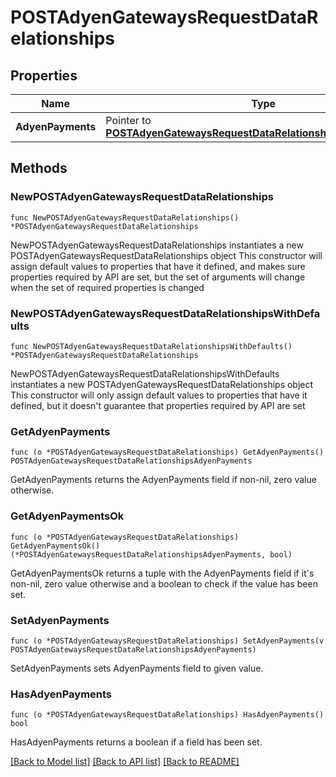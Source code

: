 # POSTAdyenGatewaysRequestDataRelationships

## Properties

Name | Type | Description | Notes
------------ | ------------- | ------------- | -------------
**AdyenPayments** | Pointer to [**POSTAdyenGatewaysRequestDataRelationshipsAdyenPayments**](POSTAdyenGatewaysRequestDataRelationshipsAdyenPayments.md) |  | [optional] 

## Methods

### NewPOSTAdyenGatewaysRequestDataRelationships

`func NewPOSTAdyenGatewaysRequestDataRelationships() *POSTAdyenGatewaysRequestDataRelationships`

NewPOSTAdyenGatewaysRequestDataRelationships instantiates a new POSTAdyenGatewaysRequestDataRelationships object
This constructor will assign default values to properties that have it defined,
and makes sure properties required by API are set, but the set of arguments
will change when the set of required properties is changed

### NewPOSTAdyenGatewaysRequestDataRelationshipsWithDefaults

`func NewPOSTAdyenGatewaysRequestDataRelationshipsWithDefaults() *POSTAdyenGatewaysRequestDataRelationships`

NewPOSTAdyenGatewaysRequestDataRelationshipsWithDefaults instantiates a new POSTAdyenGatewaysRequestDataRelationships object
This constructor will only assign default values to properties that have it defined,
but it doesn't guarantee that properties required by API are set

### GetAdyenPayments

`func (o *POSTAdyenGatewaysRequestDataRelationships) GetAdyenPayments() POSTAdyenGatewaysRequestDataRelationshipsAdyenPayments`

GetAdyenPayments returns the AdyenPayments field if non-nil, zero value otherwise.

### GetAdyenPaymentsOk

`func (o *POSTAdyenGatewaysRequestDataRelationships) GetAdyenPaymentsOk() (*POSTAdyenGatewaysRequestDataRelationshipsAdyenPayments, bool)`

GetAdyenPaymentsOk returns a tuple with the AdyenPayments field if it's non-nil, zero value otherwise
and a boolean to check if the value has been set.

### SetAdyenPayments

`func (o *POSTAdyenGatewaysRequestDataRelationships) SetAdyenPayments(v POSTAdyenGatewaysRequestDataRelationshipsAdyenPayments)`

SetAdyenPayments sets AdyenPayments field to given value.

### HasAdyenPayments

`func (o *POSTAdyenGatewaysRequestDataRelationships) HasAdyenPayments() bool`

HasAdyenPayments returns a boolean if a field has been set.


[[Back to Model list]](../README.md#documentation-for-models) [[Back to API list]](../README.md#documentation-for-api-endpoints) [[Back to README]](../README.md)


